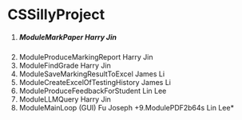 # CSSillyProject

1. ##### ModuleMarkPaper Harry Jin
2. ModuleProduceMarkingReport Harry Jin
3. ModuleFindGrade Harry Jin
4. ModuleSaveMarkingResultToExcel James Li
5. ModuleCreateExcelOfTestingHistory James Li
6. ModuleProduceFeedbackForStudent Lin Lee
7. ModuleLLMQuery Harry Jin
8. ModuleMainLoop (GUI) Fu Joseph
   +9.ModulePDF2b64s Lin Lee\*
